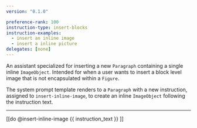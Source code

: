 ```yaml
---
version: "0.1.0"

preference-rank: 100
instruction-type: insert-blocks
instruction-examples:
  - insert an inline image
  - insert a inline picture
delegates: [none]
---
```


An assistant specialized for inserting a new `Paragraph` containing a single inline `ImageObject`. Intended for when a user wants to insert a block level image that is not encapsulated within a `Figure`.

The system prompt template renders to a `Paragraph` with a new instruction, assigned to `insert-inline-image`, to create an inline `ImageObject` following the instruction text.

---

[[do @insert-inline-image {{ instruction_text }} ]]
